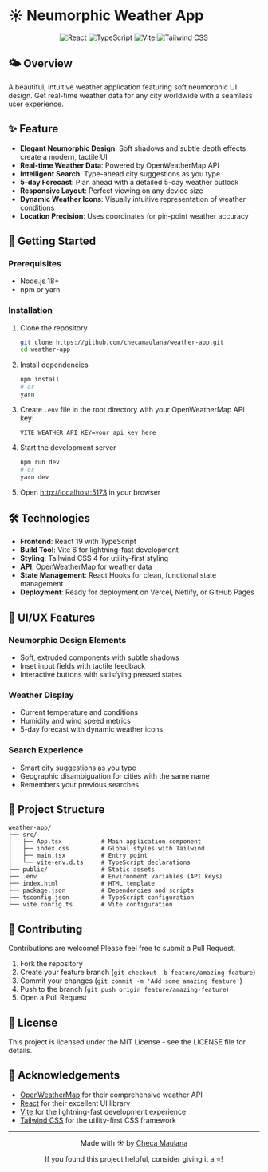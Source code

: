 # ☀️ Neumorphic Weather App

<div align="center">
  <img src="https://img.shields.io/badge/React-19.0.0-61DAFB?style=for-the-badge&logo=react&logoColor=white" alt="React" />
  <img src="https://img.shields.io/badge/TypeScript-5.7.2-3178C6?style=for-the-badge&logo=typescript&logoColor=white" alt="TypeScript" />
  <img src="https://img.shields.io/badge/Vite-6.2.0-646CFF?style=for-the-badge&logo=vite&logoColor=white" alt="Vite" />
  <img src="https://img.shields.io/badge/TailwindCSS-4.0.15-38B2AC?style=for-the-badge&logo=tailwind-css&logoColor=white" alt="Tailwind CSS" />
</div>

## 🌤️ Overview

A beautiful, intuitive weather application featuring soft neumorphic UI design. Get real-time weather data for any city worldwide with a seamless user experience.

## ✨ Feature

- **Elegant Neumorphic Design**: Soft shadows and subtle depth effects create a modern, tactile UI
- **Real-time Weather Data**: Powered by OpenWeatherMap API
- **Intelligent Search**: Type-ahead city suggestions as you type
- **5-day Forecast**: Plan ahead with a detailed 5-day weather outlook
- **Responsive Layout**: Perfect viewing on any device size
- **Dynamic Weather Icons**: Visually intuitive representation of weather conditions
- **Location Precision**: Uses coordinates for pin-point weather accuracy

## 🚀 Getting Started

### Prerequisites

- Node.js 18+
- npm or yarn

### Installation

1. Clone the repository

   ```bash
   git clone https://github.com/checamaulana/weather-app.git
   cd weather-app
   ```

2. Install dependencies

   ```bash
   npm install
   # or
   yarn
   ```

3. Create `.env` file in the root directory with your OpenWeatherMap API key:

   ```
   VITE_WEATHER_API_KEY=your_api_key_here
   ```

4. Start the development server

   ```bash
   npm run dev
   # or
   yarn dev
   ```

5. Open [http://localhost:5173](http://localhost:5173) in your browser

## 🛠️ Technologies

- **Frontend**: React 19 with TypeScript
- **Build Tool**: Vite 6 for lightning-fast development
- **Styling**: Tailwind CSS 4 for utility-first styling
- **API**: OpenWeatherMap for weather data
- **State Management**: React Hooks for clean, functional state management
- **Deployment**: Ready for deployment on Vercel, Netlify, or GitHub Pages

## 📱 UI/UX Features

### Neumorphic Design Elements

- Soft, extruded components with subtle shadows
- Inset input fields with tactile feedback
- Interactive buttons with satisfying pressed states

### Weather Display

- Current temperature and conditions
- Humidity and wind speed metrics
- 5-day forecast with dynamic weather icons

### Search Experience

- Smart city suggestions as you type
- Geographic disambiguation for cities with the same name
- Remembers your previous searches

## 🧩 Project Structure

```
weather-app/
├── src/
│   ├── App.tsx           # Main application component
│   ├── index.css         # Global styles with Tailwind
│   ├── main.tsx          # Entry point
│   └── vite-env.d.ts     # TypeScript declarations
├── public/               # Static assets
├── .env                  # Environment variables (API keys)
├── index.html            # HTML template
├── package.json          # Dependencies and scripts
├── tsconfig.json         # TypeScript configuration
└── vite.config.ts        # Vite configuration
```

## 🤝 Contributing

Contributions are welcome! Please feel free to submit a Pull Request.

1. Fork the repository
2. Create your feature branch (`git checkout -b feature/amazing-feature`)
3. Commit your changes (`git commit -m 'Add some amazing feature'`)
4. Push to the branch (`git push origin feature/amazing-feature`)
5. Open a Pull Request

## 📝 License

This project is licensed under the MIT License - see the LICENSE file for details.

## 🙏 Acknowledgements

- [OpenWeatherMap](https://openweathermap.org/) for their comprehensive weather API
- [React](https://reactjs.org/) for their excellent UI library
- [Vite](https://vitejs.dev/) for the lightning-fast development experience
- [Tailwind CSS](https://tailwindcss.com/) for the utility-first CSS framework

---

<div align="center">
  <p>Made with ☀️ by <a href="https://github.com/checamaulana">Checa Maulana</a></p>
  <p>If you found this project helpful, consider giving it a ⭐!</p>
</div>

